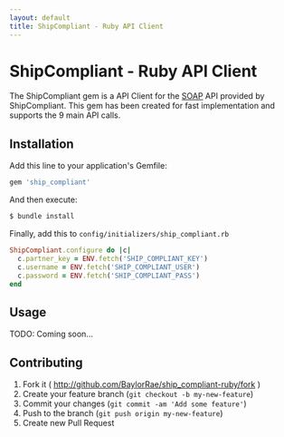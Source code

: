 ```yaml
---
layout: default
title: ShipCompliant - Ruby API Client
---
```


# ShipCompliant - Ruby API Client

The ShipCompliant gem is a API Client for the [SOAP][soap_wiki] API provided by
ShipCompliant. This gem has been created for fast implementation and supports
the 9 main API calls.

## Installation

Add this line to your application's Gemfile:

```ruby
gem 'ship_compliant'
```

And then execute:

```bash
$ bundle install
```

Finally, add this to `config/initializers/ship_compliant.rb`

```ruby
ShipCompliant.configure do |c|
  c.partner_key = ENV.fetch('SHIP_COMPLIANT_KEY')
  c.username = ENV.fetch('SHIP_COMPLIANT_USER')
  c.password = ENV.fetch('SHIP_COMPLIANT_PASS')
end
```

## Usage

TODO: Coming soon...

## Contributing

1. Fork it ( http://github.com/BaylorRae/ship_compliant-ruby/fork )
2. Create your feature branch (`git checkout -b my-new-feature`)
3. Commit your changes (`git commit -am 'Add some feature'`)
4. Push to the branch (`git push origin my-new-feature`)
5. Create new Pull Request

[soap_wiki]: http://en.wikipedia.org/wiki/SOAP
